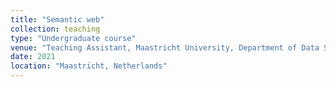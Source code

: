 ```yaml
---
title: "Semantic web"
collection: teaching
type: "Undergraduate course"
venue: "Teaching Assistant, Maastricht University, Department of Data Science and Knowledge Engineering"
date: 2021
location: "Maastricht, Netherlands"
---
```




